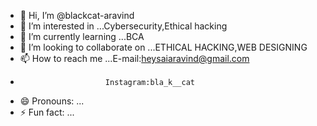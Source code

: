 - 👋 Hi, I’m @blackcat-aravind
- 👀 I’m interested in ...Cybersecurity,Ethical hacking
- 🌱 I’m currently learning ...BCA 
- 💞️ I’m looking to collaborate on ...ETHICAL HACKING,WEB DESIGNING
- 📫 How to reach me ...E-mail:heysaiaravind@gmail.com
-                        Instagram:bla_k__cat 
- 😄 Pronouns: ...
- ⚡ Fun fact: ...

<!---
blackcat-aravind/blackcat-aravind is a ✨ special ✨ repository because its `README.md` (this file) appears on your GitHub profile.
You can click the Preview link to take a look at your changes.
--->
